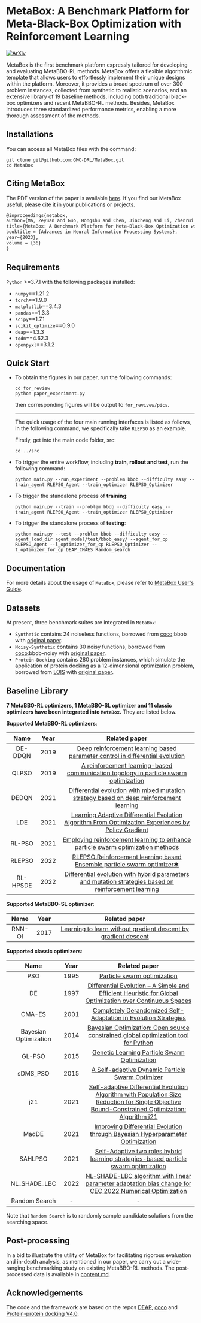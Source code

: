 # MetaBox: A Benchmark Platform for Meta-Black-Box Optimization with Reinforcement Learning

[![ArXiv](https://img.shields.io/badge/arXiv-2310.08252-b31b1b.svg)](https://arxiv.org/abs/2310.08252)

MetaBox is the first benchmark platform expressly tailored for developing and evaluating MetaBBO-RL methods. MetaBox offers a flexible algorithmic template that allows users to effortlessly implement their unique designs within the platform. Moreover, it provides a broad spectrum of over 300 problem instances, collected from synthetic to realistic scenarios, and an extensive library of 19 baseline methods, including both traditional black-box optimizers and recent MetaBBO-RL methods. Besides, MetaBox introduces three standardized performance metrics, enabling a more thorough assessment of the methods.


## Installations

You can access all MetaBox files with the command:

```shell
git clone git@github.com:GMC-DRL/MetaBox.git
cd MetaBox
```

## Citing MetaBox

The PDF version of the paper is available [here](https://arxiv.org/abs/2310.08252). If you find our MetaBox useful, please cite it in your publications or projects.

```latex
@inproceedings{metabox,
author={Ma, Zeyuan and Guo, Hongshu and Chen, Jiacheng and Li, Zhenrui and Peng, Guojun and Gong, Yue-Jiao and Ma, Yining and Cao, Zhiguang},
title={MetaBox: A Benchmark Platform for Meta-Black-Box Optimization with Reinforcement Learning},
booktitle = {Advances in Neural Information Processing Systems},
year={2023},
volume = {36}
}
```

## Requirements

`Python` >=3.7.1 with the following packages installed:  

* `numpy`==1.21.2  
* `torch`==1.9.0  
* `matplotlib`==3.4.3  
* `pandas`==1.3.3  
* `scipy`==1.7.1
* `scikit_optimize`==0.9.0  
* `deap`==1.3.3  
* `tqdm`==4.62.3  
* `openpyxl`==3.1.2

## Quick Start

* To obtain the figures in our paper, run the following commands:

  ```shell
  cd for_review
  python paper_experiment.py
  ```

  then corresponding figures will be output to `for_revivew/pics`.

  ---

  The quick usage of the four main running interfaces is listed as follows, in the following command, we specifically take `RLEPSO` as an example.

  Firstly, get into the main code folder, src:

  ```shell
  cd ../src
  ```

* To trigger the entire workflow, including **train, rollout and test**, run the following command:

  ```shell
  python main.py --run_experiment --problem bbob --difficulty easy --train_agent RLEPSO_Agent --train_optimizer RLEPSO_Optimizer
  ```

* To trigger the standalone process of **training**:

  ```shell
  python main.py --train --problem bbob --difficulty easy --train_agent RLEPSO_Agent --train_optimizer RLEPSO_Optimizer 
  ```

* To trigger the standalone process of **testing**:

  ```shell
  python main.py --test --problem bbob --difficulty easy --agent_load_dir agent_model/test/bbob_easy/ --agent_for_cp RLEPSO_Agent --l_optimizer_for_cp RLEPSO_Optimizer --t_optimizer_for_cp DEAP_CMAES Random_search
  ```


## Documentation

For more details about the usage of `MetaBox`, please refer to [MetaBox User's Guide](https://gmc-drl.github.io/MetaBox/).

## Datasets


At present, three benchmark suites are integrated in `MetaBox`:  

* `Synthetic` contains 24 noiseless functions, borrowed from [coco](https://github.com/numbbo/coco):bbob with [original paper](https://www.tandfonline.com/eprint/DQPF7YXFJVMTQBH8NKR8/pdf?target=10.1080/10556788.2020.1808977).
* `Noisy-Synthetic` contains 30 noisy functions, borrowed from [coco](https://github.com/numbbo/coco):bbob-noisy with [original paper](https://www.tandfonline.com/eprint/DQPF7YXFJVMTQBH8NKR8/pdf?target=10.1080/10556788.2020.1808977).
* `Protein-Docking` contains 280 problem instances, which simulate the application of protein docking as a 12-dimensional optimization problem, borrowed from [LOIS](https://github.com/Shen-Lab/LOIS) with [original paper](http://papers.nips.cc/paper/9641-learning-to-optimize-in-swarms).

## Baseline Library

**7 MetaBBO-RL optimizers, 1 MetaBBO-SL optimizer and 11 classic optimizers have been integrated into `MetaBox`.** They are listed below.
<!-- Choose one or more of them to be the baseline(s) to test the performance of your own optimizer. -->

**Supported MetaBBO-RL optimizers**:

|   Name   | Year |                        Related paper                         |
| :------: | :--: | :----------------------------------------------------------: |
| DE-DDQN  | 2019 | [Deep reinforcement learning based parameter control in differential evolution](https://dl.acm.org/doi/10.1145/3321707.3321813) |
|  QLPSO   | 2019 | [A reinforcement learning-based communication topology in particle swarm optimization](https://link.springer.com/article/10.1007/s00521-019-04527-9) |
|  DEDQN   | 2021 | [Differential evolution with mixed mutation strategy based on deep reinforcement learning](https://www.sciencedirect.com/science/article/pii/S1568494621005998) |
|   LDE    | 2021 | [Learning Adaptive Differential Evolution Algorithm From Optimization Experiences by Policy Gradient](https://ieeexplore.ieee.org/document/9359652) |
|  RL-PSO  | 2021 | [Employing reinforcement learning to enhance particle swarm optimization methods](https://www.tandfonline.com/doi/full/10.1080/0305215X.2020.1867120) |
|  RLEPSO  | 2022 | [RLEPSO:Reinforcement learning based Ensemble particle swarm optimizer✱](https://dl.acm.org/doi/abs/10.1145/3508546.3508599) |
| RL-HPSDE | 2022 | [Differential evolution with hybrid parameters and mutation strategies based on reinforcement learning](https://www.sciencedirect.com/science/article/pii/S2210650222001602) |

**Supported MetaBBO-SL optimizer**:

|  Name  | Year |                        Related paper                         |
| :----: | :--: | :----------------------------------------------------------: |
| RNN-OI | 2017 | [Learning to learn without gradient descent by gradient descent](https://dl.acm.org/doi/10.5555/3305381.3305459) |

**Supported classic optimizers**:

|         Name          | Year |                        Related paper                         |
| :-------------------: | :--: | :----------------------------------------------------------: |
|          PSO          | 1995 | [Particle swarm optimization](https://ieeexplore.ieee.org/abstract/document/488968) |
|          DE           | 1997 | [Differential Evolution – A Simple and Efficient Heuristic for Global Optimization over Continuous Spaces](https://dl.acm.org/doi/abs/10.1023/A%3A1008202821328) |
|        CMA-ES         | 2001 | [Completely Derandomized Self-Adaptation in Evolution Strategies](https://ieeexplore.ieee.org/document/6790628) |
| Bayesian Optimization | 2014 | [Bayesian Optimization: Open source constrained global optimization tool for Python](https://github.com/bayesian-optimization/BayesianOptimization) |
|        GL-PSO         | 2015 | [Genetic Learning Particle Swarm Optimization](https://ieeexplore.ieee.org/abstract/document/7271066/) |
|       sDMS_PSO        | 2015 | [A Self-adaptive Dynamic Particle Swarm Optimizer](https://ieeexplore.ieee.org/document/7257290) |
|          j21          | 2021 | [Self-adaptive Differential Evolution Algorithm with Population Size Reduction for Single Objective Bound-Constrained Optimization: Algorithm j21](https://ieeexplore.ieee.org/document/9504782) |
|         MadDE         | 2021 | [Improving Differential Evolution through Bayesian Hyperparameter Optimization](https://ieeexplore.ieee.org/document/9504792) |
|        SAHLPSO        | 2021 | [Self-Adaptive two roles hybrid learning strategies-based particle swarm optimization](https://www.sciencedirect.com/science/article/pii/S0020025521006988) |
|     NL_SHADE_LBC      | 2022 | [NL-SHADE-LBC algorithm with linear parameter adaptation bias change for CEC 2022 Numerical Optimization](https://ieeexplore.ieee.org/abstract/document/9870295) |
|     Random Search     |  -   |                              -                               |

Note that `Random Search` is to randomly sample candidate solutions from the searching space. 

## Post-processing
In a bid to illustrate the utility of MetaBox for facilitating rigorous evaluation and in-depth analysis, as mentioned in our paper, we carry out a wide-ranging benchmarking study on existing MetaBBO-RL methods. The post-processed data is available in [content.md](post_processed_data/content.md).

<!-- To facilitate the observation of our baselines and related metrics, we tested our baselines on two levels of difficulty on three datasets. Post-processed data are provided in [content.md](post_processed_data/content.md). -->



## Acknowledgements
 
The code and the framework are based on the repos [DEAP](https://github.com/DEAP/deap), [coco](https://github.com/numbbo/coco) and [Protein-protein docking V4.0](https://zlab.umassmed.edu/benchmark/).

